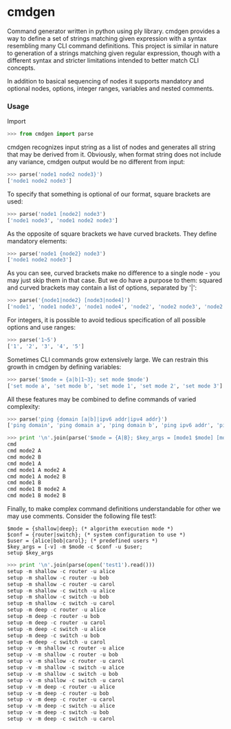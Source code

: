 # cmdgen

Command generator written in python using ply library.
cmdgen provides a way to define a set of strings matching given expression with a syntax resembling many CLI command definitions. 
This project is similar in nature to generation of a strings matching given regular expression, though with a different syntax and stricter limitations intended to better match CLI concepts.

In addition to basical sequencing of nodes it supports mandatory and optional nodes, options, integer ranges, variables and nested comments.

### Usage

Import 
```python
>>> from cmdgen import parse
```

cmdgen recognizes input string as a list of nodes and generates all string that may be derived from it.
Obviously, when format string does not include any variance, cmdgen output would be no different from input:
```python
>>> parse('node1 node2 node3}')
['node1 node2 node3']
```

To specify that something is optional of our format, square brackets are used:
```python
>>> parse('node1 [node2] node3')
['node1 node3', 'node1 node2 node3']
```

As the opposite of square brackets we have curved brackets. They define mandatory elements:
```python
>>> parse('node1 {node2} node3')
['node1 node2 node3']
```

As you can see, curved brackets make no difference to a single node - you may just skip them in that case.
But we do have a purpose to them: squared and curved brackets may contain a list of options, separated by '|':
```python
>>> parse('{node1|node2} [node3|node4]')
['node1', 'node1 node3', 'node1 node4', 'node2', 'node2 node3', 'node2 node4']
```
For integers, it is possible to avoid tedious specification of all possible options and use ranges:
```python
>>> parse('1~5')
['1', '2', '3', '4', '5']
```

Sometimes CLI commands grow extensively large. We can restrain this growth in cmdgen by
defining variables:

```python
>>> parse('$mode = {a|b|1~3}; set mode $mode')
['set mode a', 'set mode b', 'set mode 1', 'set mode 2', 'set mode 3']
```

All these features may be combined to define commands of varied complexity:
```python
>>> parse('ping {domain [a|b]|ipv6 addr|ipv4 addr}')
['ping domain', 'ping domain a', 'ping domain b', 'ping ipv6 addr', 'ping ipv4 addr']
```
```python
>>> print '\n'.join(parse('$mode = {A|B}; $key_args = [mode1 $mode] [mode2 $mode]; cmd $key_args')))
cmd
cmd mode2 A
cmd mode2 B
cmd mode1 A
cmd mode1 A mode2 A
cmd mode1 A mode2 B
cmd mode1 B
cmd mode1 B mode2 A
cmd mode1 B mode2 B
```
Finally, to make complex command definitions understandable for other we may use comments.
Consider the following file test1:
```
$mode = {shallow|deep}; (* algorithm execution mode *)
$conf = {router|switch}; (* system configuration to use *)
$user = {alice|bob|carol}; (* predefined users *)
$key_args = [-v] -m $mode -c $conf -u $user;
setup $key_args
```

```python
>>> print '\n'.join(parse(open('test1').read()))
setup -m shallow -c router -u alice
setup -m shallow -c router -u bob
setup -m shallow -c router -u carol
setup -m shallow -c switch -u alice
setup -m shallow -c switch -u bob
setup -m shallow -c switch -u carol
setup -m deep -c router -u alice
setup -m deep -c router -u bob
setup -m deep -c router -u carol
setup -m deep -c switch -u alice
setup -m deep -c switch -u bob
setup -m deep -c switch -u carol
setup -v -m shallow -c router -u alice
setup -v -m shallow -c router -u bob
setup -v -m shallow -c router -u carol
setup -v -m shallow -c switch -u alice
setup -v -m shallow -c switch -u bob
setup -v -m shallow -c switch -u carol
setup -v -m deep -c router -u alice
setup -v -m deep -c router -u bob
setup -v -m deep -c router -u carol
setup -v -m deep -c switch -u alice
setup -v -m deep -c switch -u bob
setup -v -m deep -c switch -u carol
```

